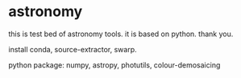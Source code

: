 # astronomy
this is test bed of astronomy tools.
it is based on python.
thank you.


install conda, source-extractor, swarp.

python package: numpy, astropy, photutils, colour-demosaicing
